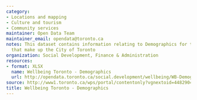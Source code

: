 ```yaml
---
category:
- Locations and mapping
- Culture and tourism
- Community services
maintainer: Open Data Team
maintainer_email: opendata@toronto.ca
notes: This dataset contains information relating to Demographics for the 140 neighbourhoods
  that make up the City of Toronto
organization: Social Development, Finance & Administration
resources:
- format: XLSX
  name: Wellbeing Toronto - Demographics
  url: http://opendata.toronto.ca/social.development/wellbeing/WB-Demographics.xlsx
source: http://www1.toronto.ca/wps/portal/contentonly?vgnextoid=4482904ade9ea410VgnVCM10000071d60f89RCRD&vgnextchannel=1a66e03bb8d1e310VgnVCM10000071d60f89RCRD
title: Wellbeing Toronto - Demographics
---
```

